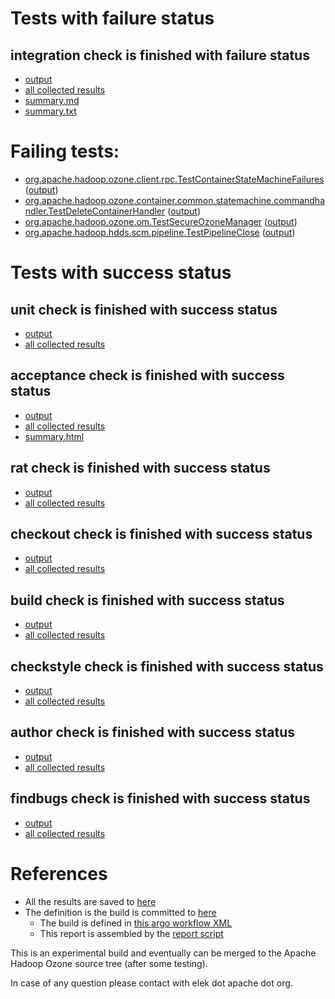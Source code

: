 # Tests with failure status

## integration check is finished with failure status

   * [output](https://raw.githubusercontent.com/elek/ozone-ci/master/pr/pr-hdds-2064-v25ns/integration/output.log)
   * [all collected results](https://github.com/elek/ozone-ci/tree/master/pr/pr-hdds-2064-v25ns/integration)
   * [summary.md](https://github.com/elek/ozone-ci/tree/master/pr/pr-hdds-2064-v25ns/integration/summary.md)
   * [summary.txt](https://github.com/elek/ozone-ci/tree/master/pr/pr-hdds-2064-v25ns/integration/summary.txt)

# Failing tests: 

 * [org.apache.hadoop.ozone.client.rpc.TestContainerStateMachineFailures](hadoop-ozone/integration-test/org.apache.hadoop.ozone.client.rpc.TestContainerStateMachineFailures.txt) ([output](hadoop-ozone/integration-test/org.apache.hadoop.ozone.client.rpc.TestContainerStateMachineFailures-output.txt/))
 * [org.apache.hadoop.ozone.container.common.statemachine.commandhandler.TestDeleteContainerHandler](hadoop-ozone/integration-test/org.apache.hadoop.ozone.container.common.statemachine.commandhandler.TestDeleteContainerHandler.txt) ([output](hadoop-ozone/integration-test/org.apache.hadoop.ozone.container.common.statemachine.commandhandler.TestDeleteContainerHandler-output.txt/))
 * [org.apache.hadoop.ozone.om.TestSecureOzoneManager](hadoop-ozone/integration-test/org.apache.hadoop.ozone.om.TestSecureOzoneManager.txt) ([output](hadoop-ozone/integration-test/org.apache.hadoop.ozone.om.TestSecureOzoneManager-output.txt/))
 * [org.apache.hadoop.hdds.scm.pipeline.TestPipelineClose](hadoop-ozone/integration-test/org.apache.hadoop.hdds.scm.pipeline.TestPipelineClose.txt) ([output](hadoop-ozone/integration-test/org.apache.hadoop.hdds.scm.pipeline.TestPipelineClose-output.txt/))


# Tests with success status

## unit check is finished with success status

   * [output](https://raw.githubusercontent.com/elek/ozone-ci/master/pr/pr-hdds-2064-v25ns/unit/output.log)
   * [all collected results](https://github.com/elek/ozone-ci/tree/master/pr/pr-hdds-2064-v25ns/unit)


## acceptance check is finished with success status

   * [output](https://raw.githubusercontent.com/elek/ozone-ci/master/pr/pr-hdds-2064-v25ns/acceptance/output.log)
   * [all collected results](https://github.com/elek/ozone-ci/tree/master/pr/pr-hdds-2064-v25ns/acceptance)
   * [summary.html](https://elek.github.io/ozone-ci/pr/pr-hdds-2064-v25ns/acceptance/summary.html)


## rat check is finished with success status

   * [output](https://raw.githubusercontent.com/elek/ozone-ci/master/pr/pr-hdds-2064-v25ns/rat/output.log)
   * [all collected results](https://github.com/elek/ozone-ci/tree/master/pr/pr-hdds-2064-v25ns/rat)


## checkout check is finished with success status

   * [output](https://raw.githubusercontent.com/elek/ozone-ci/master/pr/pr-hdds-2064-v25ns/checkout/output.log)
   * [all collected results](https://github.com/elek/ozone-ci/tree/master/pr/pr-hdds-2064-v25ns/checkout)


## build check is finished with success status

   * [output](https://raw.githubusercontent.com/elek/ozone-ci/master/pr/pr-hdds-2064-v25ns/build/output.log)
   * [all collected results](https://github.com/elek/ozone-ci/tree/master/pr/pr-hdds-2064-v25ns/build)


## checkstyle check is finished with success status

   * [output](https://raw.githubusercontent.com/elek/ozone-ci/master/pr/pr-hdds-2064-v25ns/checkstyle/output.log)
   * [all collected results](https://github.com/elek/ozone-ci/tree/master/pr/pr-hdds-2064-v25ns/checkstyle)


## author check is finished with success status

   * [output](https://raw.githubusercontent.com/elek/ozone-ci/master/pr/pr-hdds-2064-v25ns/author/output.log)
   * [all collected results](https://github.com/elek/ozone-ci/tree/master/pr/pr-hdds-2064-v25ns/author)


## findbugs check is finished with success status

   * [output](https://raw.githubusercontent.com/elek/ozone-ci/master/pr/pr-hdds-2064-v25ns/findbugs/output.log)
   * [all collected results](https://github.com/elek/ozone-ci/tree/master/pr/pr-hdds-2064-v25ns/findbugs)




# References

 * All the results are saved to [here](https://github.com/elek/ozone-ci/tree/master/pr/pr-hdds-2064-v25ns/)
 * The definition is the build is committed to [here](https://github.com/elek/argo-ozone)
    * The build is defined in [this argo workflow XML](https://github.com/elek/argo-ozone/blob/master/ozone-build.yaml)
    * This report is assembled by the [report script](https://github.com/elek/argo-ozone/blob/master/scripts/report.sh)

This is an experimental build and eventually can be merged to the Apache Hadoop Ozone source tree (after some testing).

In case of any question please contact with elek dot apache dot org.
